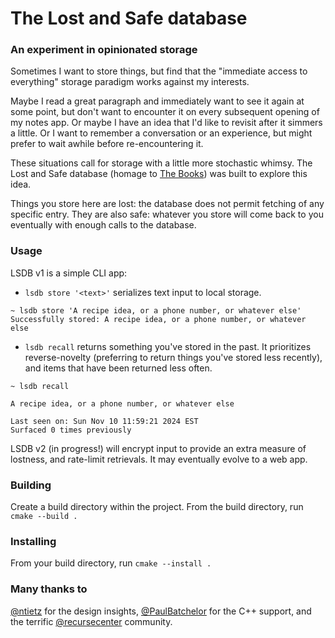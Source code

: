 # The Lost and Safe database

### An experiment in opinionated storage

Sometimes I want to store things, but find that the "immediate access to everything" storage
paradigm works against my interests. 

Maybe I read a great paragraph and immediately want to see it again at some point, but don't
want to encounter it on every subsequent opening of my notes app. Or maybe I have an idea that I'd like to revisit
after it simmers a little. Or I want to remember a conversation or an experience, 
but might prefer to wait awhile before re-encountering it.

These situations call for storage with a little more stochastic whimsy.
The Lost and Safe database (homage to [The Books](https://en.wikipedia.org/wiki/Lost_and_Safe)) was built to explore this idea.

Things you store here are lost: the database does not permit fetching of any specific entry. They are also safe: whatever you store 
will come back to you eventually with enough calls to the database.

### Usage

LSDB v1 is a simple CLI app: 

* `lsdb store '<text>'` serializes text input to local storage.

```
~ lsdb store 'A recipe idea, or a phone number, or whatever else'
Successfully stored: A recipe idea, or a phone number, or whatever else
```



* `lsdb recall` returns something you've stored in the past. It prioritizes reverse-novelty (preferring to return things you've stored less recently),
and items that have been returned less often.

```
~ lsdb recall

A recipe idea, or a phone number, or whatever else

Last seen on: Sun Nov 10 11:59:21 2024 EST
Surfaced 0 times previously
```

LSDB v2 (in progress!) will encrypt input to provide an extra measure of lostness, and rate-limit retrievals. It may eventually evolve to a web app.

### Building
Create a build directory within the project. From the build directory, run `cmake --build .`

### Installing
From your build directory, run `cmake --install .`

### Many thanks to
[@ntietz](https://github.com/ntietz) for the design insights, [@PaulBatchelor](https://github.com/PaulBatchelor) for the C++ support, and the terrific [@recursecenter](https://github.com/recursecenter) community.
